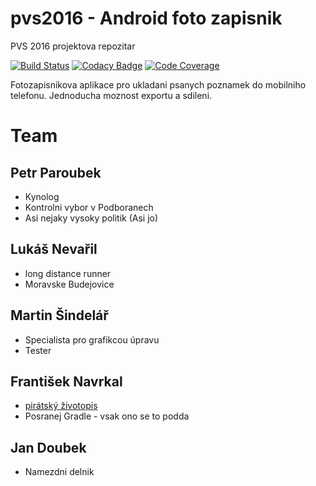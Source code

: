 # pvs2016 - Android foto zapisnik
PVS 2016 projektova repozitar

[![Build Status](https://travis-ci.org/jandoubek/pvs2016.png?branch=master)](https://travis-ci.org/jandoubek/pvs2016)
[![Codacy Badge](https://api.codacy.com/project/badge/Grade/08919ca416254f30829c2af7e5d3961c)](https://www.codacy.com/app/mr-jan-doubek/pvs2016?utm_source=github.com&amp;utm_medium=referral&amp;utm_content=jandoubek/pvs2016&amp;utm_campaign=Badge_Grade)
[![Code Coverage](https://img.shields.io/codecov/c/gh/jandoubek/pvs2016/master.svg)](https://codecov.io/gh/jandoubek/pvs2016)

Fotozapisnikova aplikace pro ukladani psanych poznamek do mobilniho telefonu. Jednoducha moznost exportu a sdileni.

# Team

## Petr Paroubek
* Kynolog
* Kontrolni vybor v Podboranech
* Asi nejaky vysoky politik (Asi jo)

## Lukáš Nevařil
* long distance runner
* Moravske Budejovice

## Martin Šindelář
* Specialista pro grafikcou úpravu
* Tester

## František Navrkal
* [pirátský životopis](https://pirati.cz/lide/frantisek_navrkal)
* Posranej Gradle - vsak ono se to podda

## Jan Doubek
* Namezdni delnik
